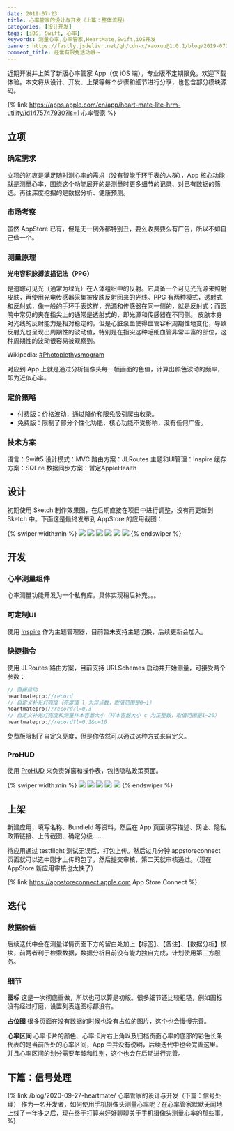 ```yaml
---
date: 2019-07-23
title: 心率管家的设计与开发（上篇：整体流程）
categories: [设计开发]
tags: [iOS, Swift, 心率]
keywords: 测量心率,心率管家,HeartMate,Swift,iOS开发
banner: https://fastly.jsdelivr.net/gh/cdn-x/xaoxuu@1.0.1/blog/2019-0723a@2x.jpg
comment_title: 经常有限免活动哦～
---
```


近期开发并上架了新版心率管家 App（仅 iOS 端），专业版不定期限免，欢迎下载体验。本文将从设计、开发、上架等每个步骤和细节进行分享，也包含部分模块源码。


<!-- more -->

{% link https://apps.apple.com/cn/app/heart-mate-lite-hrm-utility/id1475747930?ls=1 心率管家 %}

## 立项

### 确定需求

立项的初衷是满足随时测心率的需求（没有智能手环手表的人群），App 核心功能就是测量心率，围绕这个功能展开的是测量时更多细节的记录、对已有数据的筛选。再往深度挖掘的是数据分析、健康预测。

### 市场考察

虽然 AppStore 已有，但是无一例外都特别丑，要么收费要么有广告，所以不如自己做一个。

### 测量原理

**光电容积脉搏波描记法（PPG）**

是追踪可见光（通常为绿光）在人体组织中的反射。它具备一个可见光光源来照射皮肤，再使用光电传感器采集被皮肤反射回来的光线。PPG 有两种模式，透射式和反射式，像一般的手环手表这样，光源和传感器在同一侧的，就是反射式；而医院中常见的夹在指尖上的通常是透射式的，即光源和传感器在不同侧。 皮肤本身对光线的反射能力是相对稳定的，但是心脏泵血使得血管容积周期性地变化，导致反射光也呈现出周期性的波动值，特别是在指尖这种毛细血管非常丰富的部位，这种周期性的波动很容易被观察到。

Wikipedia: [#Photoplethysmogram](https://en.wikipedia.org/wiki/Photoplethysmogram)

对应到 App 上就是通过分析摄像头每一帧画面的色值，计算出颜色波动的频率，即为近似心率。

### 定价策略

- 付费版：价格波动，通过降价和限免吸引爬虫收录。
- 免费版：限制了部分个性化功能，核心功能不受影响，没有任何广告。


### 技术方案

语言：Swift5
设计模式：MVC
路由方案：JLRoutes
主题和UI管理：Inspire
缓存方案：SQLite
数据同步方案：暂定AppleHealth

## 设计

初期使用 Sketch 制作效果图，在后期直接在项目中进行调整，没有再更新到 Sketch 中。下面这是最终发布到 AppStore 的应用截图：

{% swiper width:min %}
![](https://fastly.jsdelivr.net/gh/cdn-x/wiki@1.0.2/heartmate/screenshot01.jpg)
![](https://fastly.jsdelivr.net/gh/cdn-x/wiki@1.0.2/heartmate/screenshot02.jpg)
![](https://fastly.jsdelivr.net/gh/cdn-x/wiki@1.0.2/heartmate/screenshot03.jpg)
![](https://fastly.jsdelivr.net/gh/cdn-x/wiki@1.0.2/heartmate/screenshot04.jpg)
![](https://fastly.jsdelivr.net/gh/cdn-x/wiki@1.0.2/heartmate/screenshot05.jpg)
![](https://fastly.jsdelivr.net/gh/cdn-x/wiki@1.0.2/heartmate/screenshot06.jpg)
{% endswiper %}

## 开发

### 心率测量组件

心率测量功能开发为一个私有库，具体实现稍后补充。。。

### 可定制UI

使用 [Inspire](https://xaoxuu.com/wiki/inspire/) 作为主题管理器，目前暂未支持主题切换，后续更新会加入。

### 快捷指令

使用 JLRoutes 路由方案，目前支持 URLSchemes 启动并开始测量，可接受两个参数：

```swift
// 直接启动
heartmatepro://record
// 自定义补光灯亮度（亮度值 l 为浮点数，取值范围是0~1）
heartmatepro://record?l=0.3
// 自定义补光灯亮度和测量样本容器大小（样本容器大小 c 为正整数，取值范围是1~20）
heartmatepro://record?l=0.1&c=10
```

免费版限制了自定义亮度，但是你依然可以通过这种方式来自定义。

### ProHUD

使用 [ProHUD](https://xaoxuu.com/wiki/prohud/) 来负责弹窗和操作表，包括隐私政策页面。

{% swiper width:min %}
![](https://fastly.jsdelivr.net/gh/cdn-x/wiki@1.0.2/heartmate/screenshot21.png)
![](https://fastly.jsdelivr.net/gh/cdn-x/wiki@1.0.2/heartmate/screenshot22.png)
![](https://fastly.jsdelivr.net/gh/cdn-x/wiki@1.0.2/heartmate/screenshot23.png)
![](https://fastly.jsdelivr.net/gh/cdn-x/wiki@1.0.2/heartmate/screenshot24.png)
![](https://fastly.jsdelivr.net/gh/cdn-x/wiki@1.0.2/heartmate/screenshot25.png)
{% endswiper %}

## 上架

新建应用，填写名称、BundleId 等资料，然后在 App 页面填写描述、网址、隐私政策链接、上传截图、确定分级……

待应用通过 testflight 测试无误后，打包上传。然后过几分钟 appstoreconnect 页面就可以选中刚才上传的包了，然后提交审核，第二天就审核通过。（现在 AppStore 新应用审核也太快了）

{% link https://appstoreconnect.apple.com App&nbsp;Store&nbsp;Connect %}

## 迭代

### 数据价值

后续迭代中会在测量详情页面下方的留白处加上【标签】、【备注】、【数据分析】模块，前两者利于检索数据，数据分析目前没有能力独自完成，计划使用第三方服务。


### 细节

**图标**
这是一次彻底重做，所以也可以算是初版。很多细节还比较粗糙，例如图标没有经过打磨，设置列表连图标都没有。

**占位图**
很多页面在没有数据的时候也没有占位的图片，这个也会慢慢完善。

**心率区间**
心率卡片的颜色、心率卡片右上角以及归档页面心率的底部的彩色长条代表的是当前所处的心率区间，App 中并没有说明，后续迭代中也会完善这里。并且心率区间的划分需要年龄和性别，这个也会在后期进行完善。

## 下篇：信号处理

{% link /blog/2020-09-27-heartmate/ 心率管家的设计与开发（下篇：信号处理） 作为一名开发者，如何使用手机摄像头测量心率呢？在心率管家默默无闻地上线了一年多之后，现在终于打算来好好聊聊关于手机摄像头测量心率的那些事。
 %}
